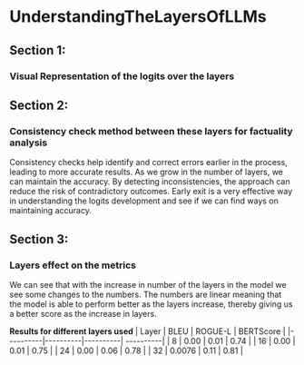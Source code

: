 # UnderstandingTheLayersOfLLMs

## Section 1: 
### Visual Representation of the logits over the layers

## Section 2:
### Consistency check method between these layers for factuality analysis
Consistency checks help identify and correct errors earlier in the process, leading to more accurate results. As we grow in the number of layers, we can maintain the accuracy. By detecting inconsistencies, the approach can reduce the risk of contradictory outcomes. Early exit is a very effective way in understanding the logits development and see if we can find ways on maintaining accuracy. 


## Section 3:
### Layers effect on the metrics 
We can see that with the increase in number of the layers in the model we see some changes to the numbers. The numbers are linear meaning that the model is able to perform better as the layers increase, thereby giving us a better score as the increase in layers.

**Results for different layers used**
| Layer | BLEU | ROGUE-L | BERTScore |
|----------|----------|----------| ----------|
| 8   | 0.00   | 0.01   | 0.74   |
| 16   | 0.00   | 0.01   | 0.75   |
| 24   | 0.00   | 0.06  | 0.78   | 
| 32   | 0.0076   | 0.11  | 0.81   |
